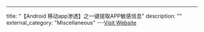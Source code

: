 ---
title: "【Android 移动app渗透】之一键提取APP敏感信息"
description: ""
external_category: "Miscellaneous"
---[Visit Website](https://github.com/TheKingOfDuck/ApkAnalyser)

